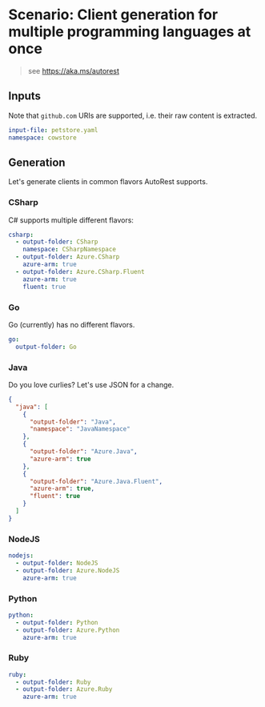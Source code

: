 # Scenario: Client generation for multiple programming languages at once

> see https://aka.ms/autorest

## Inputs

Note that `github.com` URIs are supported, i.e. their raw content is extracted.

``` yaml 
input-file: petstore.yaml
namespace: cowstore
```

## Generation

Let's generate clients in common flavors AutoRest supports.

### CSharp

C# supports multiple different flavors:

``` yaml 
csharp:
  - output-folder: CSharp
    namespace: CSharpNamespace
  - output-folder: Azure.CSharp
    azure-arm: true
  - output-folder: Azure.CSharp.Fluent
    azure-arm: true
    fluent: true
```

### Go

Go (currently) has no different flavors.

``` yaml 
go:
  output-folder: Go
```

### Java

Do you love curlies? Let's use JSON for a change.

``` json 
{
  "java": [
    {
      "output-folder": "Java",
      "namespace": "JavaNamespace"
    },
    {
      "output-folder": "Azure.Java",
      "azure-arm": true
    },
    {
      "output-folder": "Azure.Java.Fluent",
      "azure-arm": true,
      "fluent": true
    }
  ]
}
```

### NodeJS
``` yaml 
nodejs:
  - output-folder: NodeJS
  - output-folder: Azure.NodeJS
    azure-arm: true
```

### Python
``` yaml 
python:
  - output-folder: Python
  - output-folder: Azure.Python
    azure-arm: true
```

### Ruby
``` yaml 
ruby:
  - output-folder: Ruby
  - output-folder: Azure.Ruby
    azure-arm: true
```
